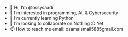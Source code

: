 - 👋 Hi, I’m @ossysaadi
- 👀 I’m interested in programming, AI, & Cybersecurity
- 🌱 I’m currently learning Python
- 💞️ I’m looking to collaborate on Nothing :D Yet
- 📫 How to reach me email: osamaismail5885gmail.com

<!---
ossysaadi/ossysaadi is a ✨ special ✨ repository because its `README.md` (this file) appears on your GitHub profile.
You can click the Preview link to take a look at your changes.
--->
